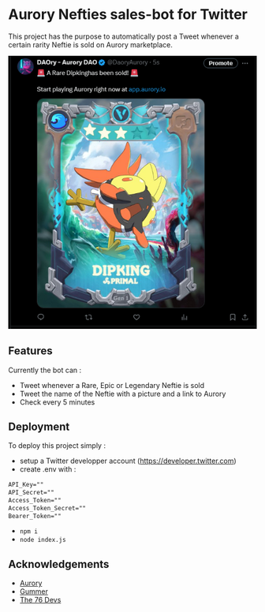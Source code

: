 
# Aurory Nefties sales-bot for Twitter

This project has the purpose to automatically post a Tweet whenever a certain rarity Neftie is sold on Aurory marketplace.

![Tweet](Docs/tweet.png?raw=true "Tweet made by the bot")

## Features

Currently the bot can : 

- Tweet whenever a Rare, Epic or Legendary Neftie is sold
- Tweet the name of the Neftie with a picture and a link to Aurory
- Check every 5 minutes




## Deployment

To deploy this project simply : 

- setup a Twitter developper account (https://developer.twitter.com)
- create .env with : 
```
API_Key=""
API_Secret=""
Access_Token=""
Access_Token_Secret=""
Bearer_Token=""
```
- `npm i`
- `node index.js`


## Acknowledgements

 - [Aurory](https://aurory.io/)
 - [Gummer](https://twitter.com/grabug3)
 - [The 76 Devs](https://discord.gg/jqJMNpZVTN)

